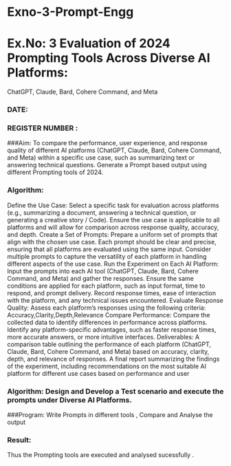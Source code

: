 # Exno-3-Prompt-Engg

# Ex.No: 3 	Evaluation of 2024 Prompting Tools Across Diverse AI Platforms: 
ChatGPT, Claude, Bard, Cohere Command, and Meta 
### DATE:                                                                            
### REGISTER NUMBER : 
 
###Aim:
To compare the performance, user experience, and response quality of different AI platforms (ChatGPT, Claude, Bard, Cohere Command, and Meta) within a specific use case, such as summarizing text or answering technical questions. Generate a Prompt based output using different Prompting tools of 2024.

### Algorithm:
Define the Use Case:
Select a specific task for evaluation across platforms (e.g., summarizing a document, answering a technical question, or generating a creative story / Code).
Ensure the use case is applicable to all platforms and will allow for comparison across response quality, accuracy, and depth.
Create a Set of Prompts:
Prepare a uniform set of prompts that align with the chosen use case.
Each prompt should be clear and precise, ensuring that all platforms are evaluated using the same input.
Consider multiple prompts to capture the versatility of each platform in handling different aspects of the use case.
Run the Experiment on Each AI Platform:
Input the prompts into each AI tool (ChatGPT, Claude, Bard, Cohere Command, and Meta) and gather the responses.
Ensure the same conditions are applied for each platform, such as input format, time to respond, and prompt delivery.
Record response times, ease of interaction with the platform, and any technical issues encountered.
Evaluate Response Quality:
Assess each platform’s responses using the following criteria: Accuracy,Clarity,Depth,Relevance 
Compare Performance:
Compare the collected data to identify differences in performance across platforms.
Identify any platform-specific advantages, such as faster response times, more accurate answers, or more intuitive interfaces.
Deliverables:
A comparison table outlining the performance of each platform (ChatGPT, Claude, Bard, Cohere Command, and Meta) based on accuracy, clarity, depth, and relevance of responses.
A final report summarizing the findings of the experiment, including recommendations on the most suitable AI platform for different use cases based on performance and user 


### Algorithm: Design and Develop a Test scenario and execute the prompts under Diverse AI Platforms.

###Program: Write Prompts in different tools , Compare and Analyse the output






















### Result:
Thus the Prompting tools are executed and analysed sucessfully .

